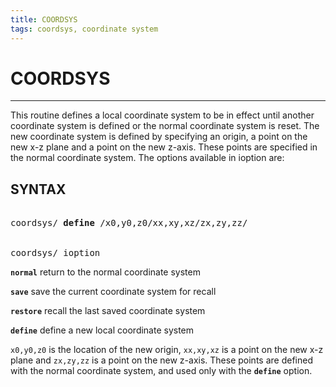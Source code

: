 ```yaml
---
title: COORDSYS 
tags: coordsys, coordinate system
---
```



# COORDSYS

--------------------------

This routine defines a local coordinate system to be in effect until
  another coordinate system is defined or the normal coordinate system
  is reset. The new coordinate system is defined by specifying an
  origin, a point on the new x-z plane and a point on the new z-axis.
  These points are specified in the normal coordinate system. The
  options available in ioption are:
 

## SYNTAX

<pre>
<br>coordsys</b>/ <b>define</b> /x0,y0,z0/xx,xy,xz/zx,zy,zz/

<br>coordsys</b>/ ioption
</pre>

**`normal`** return to the normal coordinate system

**`save`** save the current coordinate system for recall

**`restore`** recall the last saved coordinate system

**`define`** define a new local coordinate system

`x0,y0,z0` is the location of the new origin, `xx,xy,xz` is a
  point on the new x-z plane and `zx,zy,zz` is a point on the new
  z-axis. These points are defined with the normal coordinate system,
  and used only with the **`define`** option.



